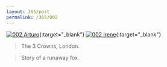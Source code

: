 ```yaml
---
layout: 365/post
permalink: /365/002
---
```


[![002 Arturo](https://c1.staticflickr.com/1/509/19091172822_0e1f7dec54_c.jpg)](https://www.flickr.com/photos/131440297@N08/19091172822/){:target="_blank"}
[![002 Irene](https://c1.staticflickr.com/1/424/19076464622_6f991c183c_c.jpg)](https://www.flickr.com/photos/25124902@N04/19076464622/){:target="_blank"}


> The 3 Crowns, London.

> Story of a runaway fox.
